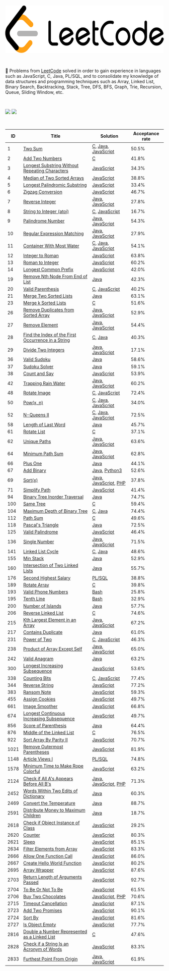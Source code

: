 <p><a href="https://leetcode.com/"><img height="150px" width="auto" src="https://github.com/aflr/aflr/blob/main/src/LeetCode.png"></a></p>

<br>

🚀 Problems from [LeetCode](https://leetcode.com/) solved in order to gain experience in languages such as JavaScript, C, Java, PL/SQL, and to consolidate my knowledge of data structures and programming techniques such as Array, Linked List, Binary Search, Backtracking, Stack, Tree, DFS, BFS, Graph, Trie, Recursion, Queue, Sliding Window, etc.

<br>

![](https://img.shields.io/github/directory-file-count/aflr/LeetCode/Problems?label=Problems&color=gold) ![](https://img.shields.io/github/languages/count/aflr/LeetCode?label=Languages)

<br>

ID | Title | Solution | Acceptance rate
---|--------|----------|-------------------
1|[Two Sum](https://leetcode.com/problems/two-sum)|[C](https://github.com/aflr/LeetCode/blob/main/Problems/Two-Sum/Two-Sum.c), [Java](https://github.com/aflr/LeetCode/blob/main/Problems/Two-Sum/Two-Sum.java), [JavaScript](https://github.com/aflr/LeetCode/blob/main/Problems/Two-Sum/Two-Sum.js)|50.5%
2|[Add Two Numbers](https://leetcode.com/problems/add-two-numbers)|[C](https://github.com/aflr/LeetCode/blob/main/Problems/Add-Two-Numbers/Add-Two-Numbers.c)|41.8%
3|[Longest Substring Without Repeating Characters](https://leetcode.com/problems/longest-substring-without-repeating-characters)|[JavaScript](https://github.com/aflr/LeetCode/blob/main/Problems/Longest-Substring-Without-Repeating-Characters/Longest-Substring-Without-Repeating-Characters.js)|34.3%
4|[Median of Two Sorted Arrays](https://leetcode.com/problems/median-of-two-sorted-arrays)|[JavaScript](https://github.com/aflr/LeetCode/blob/main/Problems/Median-of-Two-Sorted-Arrays/Median-of-Two-Sorted-Arrays.js)|38.8%
5|[Longest Palindromic Substring](https://leetcode.com/problems/longest-palindromic-substring)|[JavaScript](https://github.com/aflr/LeetCode/blob/main/Problems/Longest-Palindromic-Substring/Longest-Palindromic-Substring.js)|33.4%
6|[Zigzag Conversion](https://leetcode.com/problems/zigzag-conversion)|[JavaScript](https://github.com/aflr/LeetCode/blob/main/Problems/Zigzag-Conversion/Zigzag-Conversion.js)|46.7%
7|[Reverse Integer](https://leetcode.com/problems/reverse-integer)|[Java](https://github.com/aflr/LeetCode/blob/main/Problems/Reverse-Integer/Reverse-Integer.java), [JavaScript](https://github.com/aflr/LeetCode/blob/main/Problems/Reverse-Integer/Reverse-Integer.js)|27.8%
8|[String to Integer (atoi)](https://leetcode.com/problems/string-to-integer-atoi)|[C](https://github.com/aflr/LeetCode/blob/main/Problems/String-to-Integer-(atoi)/String-to-Integer-(atoi).c), [JavaScript](https://github.com/aflr/LeetCode/blob/main/Problems/String-to-Integer-(atoi)/String-to-Integer-(atoi).js)|16.7%
9|[Palindrome Number](https://leetcode.com/problems/palindrome-number)|[Java](https://github.com/aflr/LeetCode/blob/main/Problems/Palindrome-Number/Palindrome-Number.java), [JavaScript](https://github.com/aflr/LeetCode/blob/main/Problems/Palindrome-Number/Palindrome-Number.js)|54.3%
10|[Regular Expression Matching](https://leetcode.com/problems/regular-expression-matching)|[Java](https://github.com/aflr/LeetCode/blob/main/Problems/Regular-Expression-Matching/Regular-Expression-Matching.java), [JavaScript](https://github.com/aflr/LeetCode/blob/main/Problems/Regular-Expression-Matching/Regular-Expression-Matching.js)|27.9%
11|[Container With Most Water](https://leetcode.com/problems/container-with-most-water)|[C](https://github.com/aflr/LeetCode/blob/main/Problems/Container-With-Most-Water/Container-With-Most-Water.c), [Java](https://github.com/aflr/LeetCode/blob/main/Problems/Container-With-Most-Water/Container-With-Most-Water.java), [JavaScript](https://github.com/aflr/LeetCode/blob/main/Problems/Container-With-Most-Water/Container-With-Most-Water.js)|54.1%
12|[Integer to Roman](https://leetcode.com/problems/integer-to-roman)|[JavaScript](https://github.com/aflr/LeetCode/blob/main/Problems/Integer-to-Roman/Integer-to-Roman.js)|63.8%
13|[Roman to Integer](https://leetcode.com/problems/roman-to-integer)|[JavaScript](https://github.com/aflr/LeetCode/blob/main/Problems/Roman-to-Integer/Roman-to-Integer.js)|60.2%
14|[Longest Common Prefix](https://leetcode.com/problems/longest-common-prefix)|[JavaScript](https://github.com/aflr/LeetCode/blob/main/Problems/Longest-Common-Prefix/Longest-Common-Prefix.js)|42.0%
19|[Remove Nth Node From End of List](https://leetcode.com/problems/remove-nth-node-from-end-of-list)|[Java](https://github.com/aflr/LeetCode/blob/main/Problems/Remove-Nth-Node-From-End-of-List/Remove-Nth-Node-From-End-of-List.java)|42.3%
20|[Valid Parenthesis](https://leetcode.com/problems/valid-parentheses/)|[C](https://github.com/aflr/LeetCode/blob/main/Problems/Valid-Parenthesis/Valid-Parenthesis.c), [JavaScript](https://github.com/aflr/LeetCode/blob/main/Problems/Valid-Parenthesis/Valid-Parenthesis.js)|40.2%
21|[Merge Two Sorted Lists](https://leetcode.com/problems/merge-two-sorted-lists)|[Java](https://github.com/aflr/LeetCode/blob/main/Problems/Merge-Two-Sorted-Lists/Merge-Two-Sorted-Lists.java)|63.1%
23|[Merge k Sorted Lists](https://leetcode.com/problems/merge-k-sorted-lists)|[C](https://github.com/aflr/LeetCode/blob/main/Problems/Merge-k-Sorted-Lists/Merge-k-Sorted-Lists.c)|51.6%
26|[Remove Duplicates from Sorted Array](https://leetcode.com/problems/remove-duplicates-from-sorted-array)|[Java](https://github.com/aflr/LeetCode/blob/main/Problems/Remove-Duplicates-from-Sorted-Array/Remove-Duplicates-from-Sorted-Array.java), [JavaScript](https://github.com/aflr/LeetCode/blob/main/Problems/Remove-Duplicates-from-Sorted-Array/Remove-Duplicates-from-Sorted-Array.js)|52.9%
27|[Remove Element](https://leetcode.com/problems/remove-element)|[Java](https://github.com/aflr/LeetCode/blob/main/Problems/Remove-Element/Remove-Element.java), [JavaScript](https://github.com/aflr/LeetCode/blob/main/Problems/Remove-Element/Remove-Element.js)|54.4%
28|[Find the Index of the First Occurrence in a String](https://leetcode.com/problems/find-the-index-of-the-first-occurrence-in-a-string)|[C](https://github.com/aflr/LeetCode/blob/main/Problems/Find-the-Index-of-the-First-Occurrence-in-a-String/Find-the-Index-of-the-First-Occurrence-in-a-String.c), [Java](https://github.com/aflr/LeetCode/blob/main/Problems/Find-the-Index-of-the-First-Occurrence-in-a-String/Find-the-Index-of-the-First-Occurrence-in-a-String.java)|40.3%
29|[Divide Two Integers](https://leetcode.com/problems/divide-two-integers)|[Java](https://github.com/aflr/LeetCode/blob/main/Problems/Divide-Two-Integers/Divide-Two-Integers.java), [JavaScript](https://github.com/aflr/LeetCode/blob/main/Problems/Divide-Two-Integers/Divide-Two-Integers.js)|17.1%
36|[Valid Sudoku](https://leetcode.com/problems/valid-sudoku)|[Java](https://github.com/aflr/LeetCode/blob/main/Problems/Valid-Sudoku/Valid-Sudoku.java)|58.6%
37|[Sudoku Solver](https://leetcode.com/problems/sudoku-solver)|[Java](https://github.com/aflr/LeetCode/blob/main/Problems/Sudoku-Solver/Sudoku-Solver.java)|59.1%
38|[Count and Say](https://leetcode.com/problems/count-and-say)|[JavaScript](https://github.com/aflr/LeetCode/blob/main/Problems/Count-and-Say/Count-and-Say.js)|53.9%
42|[Trapping Rain Water](https://leetcode.com/problems/trapping-rain-water)|[Java](https://github.com/aflr/LeetCode/blob/main/Problems/Trapping-Rain-Water/Trapping-Rain-Water.java), [JavaScript](https://github.com/aflr/LeetCode/blob/main/Problems/Trapping-Rain-Water/Trapping-Rain-Water.js)|60.2%
48|[Rotate Image](https://leetcode.com/problems/rotate-image)|[C](https://github.com/aflr/LeetCode/blob/main/Problems/Rotate-Image/Rotate-Image.c), [JavaScript](https://github.com/aflr/LeetCode/blob/main/Problems/Rotate-Image/Rotate-Image.js)|72.4%
50|[Pow(x, n)](https://leetcode.com/problems/powx-n)|[C](https://github.com/aflr/LeetCode/blob/main/Problems/Pow(x%2Cn)/Pow(x%2Cn).c), [Java](https://github.com/aflr/LeetCode/blob/main/Problems/Pow(x%2Cn)/Pow(x%2Cn).java), [JavaScript](https://github.com/aflr/LeetCode/blob/main/Problems/Pow(x%2Cn)/Pow(x%2Cn).js)|34.0%
52|[N-Queens II](https://leetcode.com/problems/n-queens-ii)|[C](https://github.com/aflr/LeetCode/blob/main/Problems/N-Queens-II/N-Queens-II.c), [Java](https://github.com/aflr/LeetCode/blob/main/Problems/N-Queens-II/N-Queens-II.java), [JavaScript](https://github.com/aflr/LeetCode/blob/main/Problems/N-Queens-II/N-Queens-II.js)|72.5%
58|[Length of Last Word](https://leetcode.com/problems/length-of-last-word)|[Java](https://github.com/aflr/LeetCode/blob/main/Problems/Length-of-Last-Word/Length-of-Last-Word.java)|45.7%
61|[Rotate List](https://leetcode.com/problems/rotate-list)|[C](https://github.com/aflr/LeetCode/blob/main/Problems/Rotate-List/Rotate-List.c)|37.1%
62|[Unique Paths](https://leetcode.com/problems/unique-paths)|[Java](https://github.com/aflr/LeetCode/blob/main/Problems/Unique-Paths/Unique-Paths.java), [JavaScript](https://github.com/aflr/LeetCode/blob/main/Problems/Unique-Paths/Unique-Paths.js)|63.6%
64|[Minimum Path Sum](https://leetcode.com/problems/minimum-path-sum)|[Java](https://github.com/aflr/LeetCode/blob/main/Problems/Minimum-Path-Sum/Minimum-Path-Sum.java), [JavaScript](https://github.com/aflr/LeetCode/blob/main/Problems/Minimum-Path-Sum/Minimum-Path-Sum.js)|62.8%
66|[Plus One](https://leetcode.com/problems/plus-one)|[Java](https://github.com/aflr/LeetCode/blob/main/Problems/Plus-One/Plus-One.java)|44.1%
67|[Add Binary](https://leetcode.com/problems/add-binary)|[Java](https://github.com/aflr/LeetCode/blob/main/Problems/Add-Binary/Add-Binary.java), [Python3](https://github.com/aflr/LeetCode/blob/main/Problems/Add-Binary/Add-Binary.py)|52.6%
69|[Sqrt(x)](https://leetcode.com/problems/sqrtx)|[Java](https://github.com/aflr/LeetCode/blob/main/Problems/Sqrt(x)/Sqrt(x).java), [JavaScript](https://github.com/aflr/LeetCode/blob/main/Problems/Sqrt(x)/Sqrt(x).js), [PHP](https://github.com/aflr/LeetCode/blob/main/Problems/Sqrt(x)/Sqrt(x).php)|37.8%
71|[Simplify Path](https://leetcode.com/problems/simplify-path)|[JavaScript](https://github.com/aflr/LeetCode/blob/main/Problems/Simplify-Path/Simplify-Path.js)|41.4%
94|[Binary Tree Inorder Traversal](https://leetcode.com/problems/binary-tree-inorder-traversal)|[Java](https://github.com/aflr/LeetCode/blob/main/Problems/Binary-Tree-Inorder-Traversal/Binary-Tree-Inorder-Traversal.java)|74.7%
100|[Same Tree](https://leetcode.com/problems/same-tree)|[C](https://github.com/aflr/LeetCode/blob/main/Problems/Same-Tree/Same-Tree.c)|59.4%
104|[Maximum Depth of Binary Tree](https://leetcode.com/problems/maximum-depth-of-binary-tree)|[C](https://github.com/aflr/LeetCode/blob/main/Problems/Maximum-Depth-of-Binary-Tree/Maximum-Depth-of-Binary-Tree.c), [Java](https://github.com/aflr/LeetCode/blob/main/Problems/Maximum-Depth-of-Binary-Tree/Maximum-Depth-of-Binary-Tree.java)|74.4%
112|[Path Sum](https://leetcode.com/problems/path-sum)|[C](https://github.com/aflr/LeetCode/blob/main/Problems/Path-Sum/Path-Sum.c)|49.6%
118|[Pascal's Triangle](https://leetcode.com/problems/pascals-triangle)|[Java](https://github.com/aflr/LeetCode/blob/main/Problems/Pascals-Triangle/Pascals-Triangle.java)|72.5%
125|[Valid Palindrome](https://leetcode.com/problems/valid-palindrome)|[JavaScript](https://github.com/aflr/LeetCode/blob/main/Problems/Valid-Palindrome/Valid-Palindrome.js)|46.4%
136|[Single Number](https://leetcode.com/problems/single-number)|[Java](https://github.com/aflr/LeetCode/blob/main/Problems/Single-Number/Single-Number.java), [JavaScript](https://github.com/aflr/LeetCode/blob/main/Problems/Single-Number/Single-Number.js)|71.5%
141|[Linked List Cycle](https://leetcode.com/problems/linked-list-cycle)|[C](https://github.com/aflr/LeetCode/blob/main/Problems/Linked-List-Cycle/Linked-List-Cycle.c), [Java](https://github.com/aflr/LeetCode/blob/main/Problems/Linked-List-Cycle/Linked-List-Cycle.java)|48.6%
155|[Min Stack](https://leetcode.com/problems/min-stack)|[Java](https://github.com/aflr/LeetCode/blob/main/Problems/Min-Stack/Min-Stack.java)|52.9%
160|[Intersection of Two Linked Lists](https://leetcode.com/problems/intersection-of-two-linked-lists)|[Java](https://github.com/aflr/LeetCode/blob/main/Problems/Intersection-of-Two-Linked-Lists/Intersection-of-Two-Linked-Lists.java)|55.7%
176|[Second Highest Salary](https://leetcode.com/problems/second-highest-salary)|[PL/SQL](https://github.com/aflr/LeetCode/blob/main/Problems/Second-Highest-Salary/Second-Highest-Salary.pls)|38.8%
189|[Rotate Array](https://leetcode.com/problems/rotate-array)|[C](https://github.com/aflr/LeetCode/blob/main/Problems/Rotate-Array/Rotate-Array.c)|39.8%
193|[Valid Phone Numbers](https://leetcode.com/problems/valid-phone-numbers)|[Bash](https://github.com/aflr/LeetCode/blob/main/Problems/Valid-Phone-Numbers/Valid-Phone-Numbers.sh)|25.8%
195|[Tenth Line](https://leetcode.com/problems/tenth-line)|[Bash](https://github.com/aflr/LeetCode/blob/main/Problems/Tenth-Line/Tenth-Line.sh)|32.9%
200|[Number of Islands](https://leetcode.com/problems/number-of-islands)|[Java](https://github.com/aflr/LeetCode/blob/main/Problems/Number-of-Islands/Number-of-Islands.java)|57.7%
206|[Reverse Linked List](https://leetcode.com/problems/reverse-linked-list)|[C](https://github.com/aflr/LeetCode/blob/main/Problems/Reverse-Linked-List/Reverse-Linked-List.c)|74.6%
215|[Kth Largest Element in an Array](https://leetcode.com/problems/kth-largest-element-in-an-array)|[Java](https://github.com/aflr/LeetCode/blob/main/Problems/Kth-Largest-Element-in-an-Array/Kth-Largest-Element-in-an-Array.java), [JavaScript](https://github.com/aflr/LeetCode/blob/main/Problems/Kth-Largest-Element-in-an-Array/Kth-Largest-Element-in-an-Array.js)|67.2%
217|[Contains Duplicate](https://leetcode.com/problems/contains-duplicate)|[Java](https://github.com/aflr/LeetCode/blob/main/Problems/Contains-Duplicate/Contains-Duplicate.java)|61.0%
231|[Power of Two](https://leetcode.com/problems/power-of-two)|[C](https://github.com/aflr/LeetCode/blob/main/Problems/Power-of-Two/Power-of-Two.c), [JavaScript](https://github.com/aflr/LeetCode/blob/main/Problems/Power-of-Two/Power-of-Two.js)|46.3%
238|[Product of Array Except Self](https://leetcode.com/problems/product-of-array-except-self)|[Java](https://github.com/aflr/LeetCode/blob/main/Problems/Product-of-Array-Except-Self/Product-of-Array-Except-Self.java), [JavaScript](https://github.com/aflr/LeetCode/blob/main/Problems/Product-of-Array-Except-Self/Product-of-Array-Except-Self.js)|65.0%
242|[Valid Anagram](https://leetcode.com/problems/valid-anagram)|[Java](https://github.com/aflr/LeetCode/blob/main/Problems/Valid-Anagram/Valid-Anagram.java)|63.2%
300|[Longest Increasing Subsequence](https://leetcode.com/problems/longest-increasing-subsequence)|[JavaScript](https://github.com/aflr/LeetCode/blob/main/Problems/Longest-Increasing-Subsequence/Longest-Increasing-Subsequence.js)|53.6%
338|[Counting Bits](https://leetcode.com/problems/counting-bits)|[C](https://github.com/aflr/LeetCode/blob/main/Problems/Counting-Bits/Counting-Bits.c), [JavaScript](https://github.com/aflr/LeetCode/blob/main/Problems/Counting-Bits/Counting-Bits.js)|77.4%
344|[Reverse String](https://leetcode.com/problems/reverse-string)|[JavaScript](https://github.com/aflr/LeetCode/blob/main/Problems/Reverse-String/Reverse-String.js)|77.2%
383|[Ransom Note](https://leetcode.com/problems/ransom-note)|[JavaScript](https://github.com/aflr/LeetCode/blob/main/Problems/Ransom-Note/Ransom-Note.js)|59.3%
455|[Assign Cookies](https://leetcode.com/problems/assign-cookies)|[JavaScript](https://github.com/aflr/LeetCode/blob/main/Problems/Assign-Cookies/Assign-Cookies.js)|49.7%
661|[Image Smoother](https://leetcode.com/problems/image-smoother)|[JavaScript](https://github.com/aflr/LeetCode/blob/main/Problems/Image-Smoother/Image-Smoother.js)|66.8%
674|[Longest Continuous Increasing Subsequence](https://leetcode.com/problems/longest-continuous-increasing-subsequence)|[JavaScript](https://github.com/aflr/LeetCode/blob/main/Problems/Longest-Continuous-Increasing-Subsequence/Longest-Continuous-Increasing-Subsequence.js)|49.7%
856|[Score of Parenthesis](https://leetcode.com/problems/score-of-parentheses)|[Java](https://github.com/aflr/LeetCode/blob/main/Problems/Score-of-Parenthesis/Score-of-Parenthesis.java)|64.4%
876|[Middle of the Linked List](https://leetcode.com/problems/middle-of-the-linked-list)|[C](https://github.com/aflr/LeetCode/blob/main/Problems/Middle-of-the-Linked-List/Middle-of-the-Linked-List.c)|76.5%
922|[Sort Array By Parity II](https://leetcode.com/problems/sort-array-by-parity-ii)|[JavaScript](https://github.com/aflr/LeetCode/blob/main/Problems/Sort-Array-By-Parity-II/Sort-Array-By-Parity-II.js)|70.7%
1021|[Remove Outermost Parentheses](https://leetcode.com/problems/remove-outermost-parentheses)|[JavaScript](https://github.com/aflr/LeetCode/blob/main/Problems/Remove-Outermost-Parentheses/Remove-Outermost-Parentheses.js)|81.9%
1148|[Article Views I](https://leetcode.com/problems/article-views-i)|[PL/SQL](https://github.com/aflr/LeetCode/blob/main/Problems/Article-Views-I/Article-Views-I.pls)|74.8%
1578|[Minimum Time to Make Rope Colorful](https://leetcode.com/problems/minimum-time-to-make-rope-colorful)|[JavaScript](https://github.com/aflr/LeetCode/blob/main/Problems/Minimum-Time-to-Make-Rope-Colorful/Minimum-Time-to-Make-Rope-Colorful.js)|63.2%
2124|[Check if All A's Appears Before All B's](https://leetcode.com/problems/check-if-all-as-appears-before-all-bs)|[Java](https://github.com/aflr/LeetCode/blob/main/Problems/Check-if-All-As-Appears-Before-All-Bs/Check-if-All-As-Appears-Before-All-Bs.java), [JavaScript](https://github.com/aflr/LeetCode/blob/main/Problems/Check-if-All-As-Appears-Before-All-Bs/Check-if-All-As-Appears-Before-All-Bs.js), [PHP](https://github.com/aflr/LeetCode/blob/main/Problems/Check-if-All-As-Appears-Before-All-Bs/Check-if-All-As-Appears-Before-All-Bs.php)|71.3%
2452|[Words Within Two Edits of Dictionary](https://leetcode.com/problems/words-within-two-edits-of-dictionary)|[Java](https://github.com/aflr/LeetCode/blob/main/Problems/Words-Within-Two-Edits-of-Dictionary/Words-Within-Two-Edits-of-Dictionary.java)|60.3%
2469|[Convert the Temperature](https://leetcode.com/problems/convert-the-temperature)|[Java](https://github.com/aflr/LeetCode/blob/main/Problems/Convert-the-Temperature/Convert-the-Temperature.java)|88.7%
2591|[Distribute Money to Maximum Children](https://leetcode.com/problems/distribute-money-to-maximum-children)|[Java](https://github.com/aflr/LeetCode/blob/main/Problems/Distribute-Money-to-Maximum-Children/Distribute-Money-to-Maximum-Children.java)|18.7%
2618|[Check if Object Instance of Class](https://leetcode.com/problems/check-if-object-instance-of-class)|[JavaScript](https://github.com/aflr/LeetCode/blob/main/Problems/Check-if-Object-Instance-of-Class/Check-if-Object-Instance-of-Class.js)|29.2%
2620|[Counter](https://leetcode.com/problems/counter)|[JavaScript](https://github.com/aflr/LeetCode/blob/main/Problems/Counter/Counter.js)|80.3%
2621|[Sleep](https://leetcode.com/problems/sleep)|[JavaScript](https://github.com/aflr/LeetCode/blob/main/Problems/Sleep/Sleep.js)|85.1%
2634|[Filter Elements from Array](https://leetcode.com/problems/filter-elements-from-array)|[JavaScript](https://github.com/aflr/LeetCode/blob/main/Problems/Filter-Elements-from-Array/Filter-Elements-from-Array.js)|83.3%
2666|[Allow One Function Call](https://leetcode.com/problems/allow-one-function-call)|[JavaScript](https://github.com/aflr/LeetCode/blob/main/Problems/Allow-One-Function-Call/Allow-One-Function-Call.js)|86.0%
2667|[Create Hello World Function](https://leetcode.com/problems/create-hello-world-function)|[JavaScript](https://github.com/aflr/LeetCode/blob/main/Problems/Create-Hello-World-Function/Create-Hello-World-Function.js)|80.2%
2695|[Array Wrapper](https://leetcode.com/problems/array-wrapper)|[JavaScript](https://github.com/aflr/LeetCode/blob/main/Problems/Array-Wrapper/Array-Wrapper.js)|87.6%
2703|[Return Length of Arguments Passed](https://leetcode.com/problems/return-length-of-arguments-passed)|[JavaScript](https://github.com/aflr/LeetCode/blob/main/Problems/Return-Length-of-Arguments-Passed/Return-Length-of-Arguments-Passed.js)|92.7%
2704|[To Be Or Not To Be](https://leetcode.com/problems/to-be-or-not-to-be)|[JavaScript](https://github.com/aflr/LeetCode/blob/main/Problems/To-Be-Or-Not-To-Be/To-Be-Or-Not-To-Be.js)|61.5%
2706|[Buy Two Chocolates](https://leetcode.com/problems/buy-two-chocolates)|[JavaScript](https://github.com/aflr/LeetCode/blob/main/Problems/Buy-Two-Chocolates/Buy-Two-Chocolates.js), [PHP](https://github.com/aflr/LeetCode/blob/main/Problems/Buy-Two-Chocolates/Buy-Two-Chocolates.php)|70.6%
2715|[Timeout Cancellation](https://leetcode.com/problems/timeout-cancellation)|[JavaScript](https://github.com/aflr/LeetCode/blob/main/Problems/Timeout-Cancellation/Timeout-Cancellation.js)|87.1%
2723|[Add Two Promises](https://leetcode.com/problems/add-two-promises)|[JavaScript](https://github.com/aflr/LeetCode/blob/main/Problems/Add-Two-Promises/Add-Two-Promises.js)|90.1%
2724|[Sort By](https://leetcode.com/problems/sort-by)|[JavaScript](https://github.com/aflr/LeetCode/blob/main/Problems/Sort-By/Sort-By.js)|81.6%
2727|[Is Object Empty](https://leetcode.com/problems/is-object-empty)|[JavaScript](https://github.com/aflr/LeetCode/blob/main/Problems/Is-Object-Empty/Is-Object-Empty.js)|77.7%
2816|[Double a Number Represented as a Linked List](https://leetcode.com/problems/double-a-number-represented-as-a-linked-list)|[C](https://github.com/aflr/LeetCode/blob/main/Problems/Double-a-Number-Represented-as-a-Linked-List/Double-a-Number-Represented-as-a-Linked-List.c)|47.6%
2828|[Check if a String Is an Acronym of Words](https://leetcode.com/problems/check-if-a-string-is-an-acronym-of-words)|[JavaScript](https://github.com/aflr/LeetCode/blob/main/Problems/Check-if-a-String-Is-an-Acronym-of-Words/Check-if-a-String-Is-an-Acronym-of-Words.js)|83.3%
2833|[Furthest Point From Origin](https://leetcode.com/problems/furthest-point-from-origin)|[Java](https://github.com/aflr/LeetCode/blob/main/Problems/Furthest-Point-From-Origin/Furthest-Point-From-Origin.java), [JavaScript](https://github.com/aflr/LeetCode/blob/main/Problems/Furthest-Point-From-Origin/Furthest-Point-From-Origin.js)|61.9%
